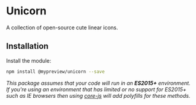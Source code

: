 # Unicorn

A collection of open-source cute linear icons.

## Installation

Install the module:

```bash
npm install @mypreview/unicorn --save
```

_This package assumes that your code will run in an **ES2015+** environment. If you're using an environment that has limited or no support for ES2015+ such as IE browsers then using [core-js](https://github.com/zloirock/core-js) will add polyfills for these methods._